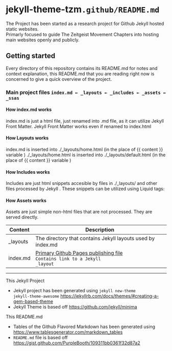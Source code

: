 # jekyll-theme-tzm<code>.github/README.md</code>
The Project has been started as a research project for Github Jekyll hosted static websites. <br>
Primarly focused to guide The Zeitgeist Movement Chapters into hosting main websites openly and publicly.

## Getting started

Every directory of this repository contains its README.md for notes and context explanation, this README.md that you are reading right now is concerned to give a quick overview of the project.

### Main project files <code>index.md ← _layouts ← _includes ← _assets ← _ssas</code>

#### How index.md works
index.md is just a html file, just renamed into .md file, as it can utilize Jekyll Front Matter.
Jekyll Front Matter works even if renamed to index.html

#### How Layouts works
index.md is inserted into ./_layouts/home.html (in the place of {{ content }} variable )
./_layouts/home.html is inserted into ./_layouts/default.html (in the place of {{ content }} variable )

#### How Includes works
Includes are just html snippets accesible by files in ./_layouts/ and other files processed by Jekyll . 
These snippets can be utilized using Liquid tags: 

#### How Assets works 
Assets are just simple non-html files that are not processed. They are served directly.




| Content  | Description                                                                                   |
|----------|-----------------------------------------------------------------------------------------------|
| _layouts | The directory that contains Jekyll layouts used by index.md                                   |
| index.md | [Primary Github Pages publishing file][1] <br> <code>Contains link to a Jekyll _layout</code> |

[1]:https://blog.github.com/2016-12-09-publishing-with-github-pages-now-as-easy-as-1-2-3/





<hr>

This Jekyll Project
* Jekyll project has been generated using <code>jekyll new-theme jekyll-theme-awesome</code> https://jekyllrb.com/docs/themes/#creating-a-gem-based-theme
* Jekyll Theme is based off https://github.com/jekyll/minima

This README.md
* Tables of the Github Flavored Markdown has been generated using https://www.tablesgenerator.com/markdown_tables
* <code>README.md</code> file is based off https://gist.github.com/PurpleBooth/109311bb0361f32d87a2
